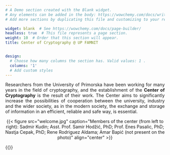```yaml
---
# A Demo section created with the Blank widget.
# Any elements can be added in the body: https://wowchemy.com/docs/writing-markdown-latex/
# Add more sections by duplicating this file and customizing to your requirements.

widget: blank  # See https://wowchemy.com/docs/page-builder/
headless: true  # This file represents a page section.
weight: 10  # Order that this section will appear.
title: Center of Cryptography @ UP FAMNIT


design:
  # Choose how many columns the section has. Valid values: 1 .
  columns: '1'
  # Add custom styles
---
```


<html>
<body>

<p style="text-align:justify;">Researchers from the University of Primorska have been working for many years in the field of cryptography, and the establishment of the <b>Center of Cryptography</b> is the result of their work. The Center aims to significantly increase the possibilities of cooperation between the university, industry and the wider society, as in the modern society, the exchange and storage of information in an efficient, reliable and safe way, is essential.</p>
</body>
</html>

<center>{{< figure src="welcome.jpg" caption="Members of the center (from left to right): Sadmir Kudin; Asst. Prof. Samir Hodžić, PhD; Prof. Enes Pasalic, PhD; Nastja Cepak, PhD; Rene Rodriguez Aldama; Amar Bapić (not present on the photo)" align="center" >}}</center>

{{<gallery>}}